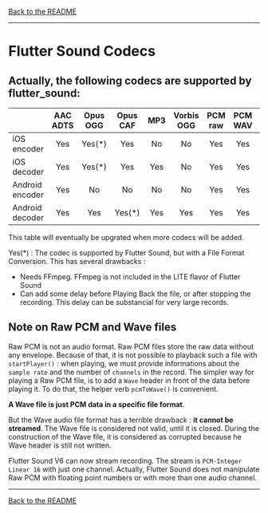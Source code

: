 [Back to the README](../README.md#flutter-sound)

-------------------------------------------------------------------------------------------------------------------------------------

# Flutter Sound Codecs

## Actually, the following codecs are supported by flutter_sound:

|                   | AAC ADTS | Opus OGG | Opus CAF | MP3 | Vorbis OGG | PCM raw| PCM WAV | PCM AIFF | PCM CAF | FLAC    | AAC MP4 | AMR-NB | AMR-WB |
| :---------------- | :------: | :------: | :------: | :-: | :--------: | :----: | :-----: | :------: | :-----: | :-----: | :-----: | :----: | :----: |
| iOS encoder       | Yes      |   Yes(*) | Yes      | No  | No         | Yes    | Yes     | No       | Yes     | Yes     | Yes     | NO     | NO     |
| iOS decoder       | Yes      |   Yes(*) | Yes      | Yes | No         | Yes    | Yes     | Yes      | Yes     | Yes     | Yes     | NO     | NO     |
| Android encoder   | Yes      |   No     | No       | No  | No         | Yes    | Yes     | No       | No      | No      | Yes     | Yes    | Yes    |
| Android decoder   | Yes      |   Yes    | Yes(*)   | Yes | Yes        | Yes    | Yes     | Yes(*)   | Yes(*)  | Yes     | Yes     | Yes    | Yes    |

This table will eventually be upgrated when more codecs will be added.

Yes(*) : The codec is supported by Flutter Sound, but with a File Format Conversion. This has several drawbacks :
- Needs FFmpeg. FFmpeg is not included in the LITE flavor of Flutter Sound
- Can add some delay before Playing Back the file, or after stopping the recording. This delay can be substancial for very large records.


## Note on Raw PCM and Wave files

Raw PCM is not an audio format. Raw PCM files store the raw data without any envelope. Because of that, it is not possible to playback such a file with `startPlayer()` : when playing, we must provide informations about the `sample rate` and the number of `channels` in the record.
The simpler way for playing a Raw PCM file, is to add a `Wave` header in front of the data before playing it. To do that, the helper verb `pcmToWave()` is convenient.

**A Wave file is just PCM data in a specific file format**.

But the Wave audio file format has a terrible drawback : **it cannot be streamed**.
The Wave file is considered not valid, until it is closed. During the construction of the Wave file, it is considered as corrupted because he Wave header is still not written.

Flutter Sound V6 can now stream recording. The stream is  `PCM-Integer Linear 16` with just one channel. Actually, Flutter Sound does not manipulate Raw PCM with floating point numbers or with more than one audio channel.

-------------------------------------------------------------------------------------------------------------------------------------

[Back to the README](../README.md#flutter-sound)
